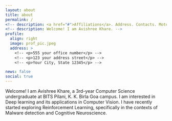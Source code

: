 ```yaml
---
layout: about
title: about
permalink: /
<!-- description: <a href="#">Affiliations</a>. Address. Contacts. Moto. Etc. -->
<!-- description: Welcome! I am Avishree Khare. -->
profile:
  align: right
  image: prof_pic.jpeg
  address: >
    <!-- <p>555 your office number</p> -->
    <!-- <p>123 your address street</p> -->
    <!-- <p>Your City, State 12345</p> -->

news: false
social: true
---
```

Welcome! I am Avishree Khare, a 3rd-year Computer Science undergraduate at BITS Pilani, K. K. Birla Goa campus. I am interested in Deep learning and its applications in Computer Vision. I have recently started exploring Reinforcement Learning, specifically in the contexts of Malware detection and Cognitive Neuroscience.


<!-- 
Write your biography here. Tell the world about yourself. Link to your favorite [subreddit](http://reddit.com){:target="\_blank"}. You can put a picture in, too. The code is already in, just name your picture `prof_pic.jpg` and put it in the `img/` folder.

Put your address / P.O. box / other info right below your picture. You can also disable any these elements by editing `profile` property of the YAML header of your `_pages/about.md`. Edit `_bibliography/papers.bib` and Jekyll will render your [publications page](/al-folio/publications/) automatically.

Link to your social media connections, too. This theme is set up to use [Font Awesome icons](http://fortawesome.github.io/Font-Awesome/){:target="\_blank"} and [Academicons](https://jpswalsh.github.io/academicons/){:target="\_blank"}, like the ones below. Add your Facebook, Twitter, LinkedIn, Google Scholar, or just disable all of them.
 -->